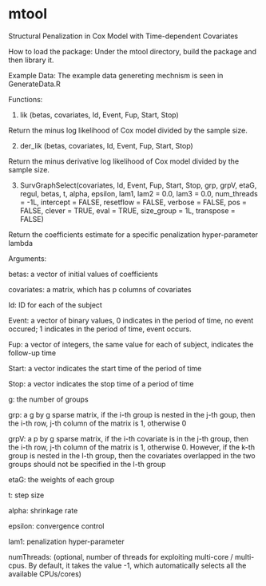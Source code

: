 # mtool
Structural Penalization in Cox Model with Time-dependent Covariates

How to load the package:
Under the mtool directory, build the package and then library it.

Example Data:
The example data genereting mechnism is seen in GenerateData.R

Functions:

1) lik (betas, covariates, Id, Event, Fup, Start, Stop)

Return the minus log likelihood of Cox model divided by the sample size.

2) der_lik (betas, covariates, Id, Event, Fup, Start, Stop)


Return the minus derivative log likelihood of Cox model divided by the sample size.

3) SurvGraphSelect(covariates, Id, Event, Fup, Start, Stop, grp, grpV, etaG, regul, betas, t, alpha, epsilon, lam1, lam2 = 0.0, lam3 = 0.0, num_threads = -1L, intercept = FALSE, resetflow = FALSE, verbose = FALSE, pos = FALSE, clever = TRUE, eval = TRUE, size_group = 1L, transpose = FALSE)

Return the coefficients estimate for a specific penalization hyper-parameter lambda

Arguments:

betas: a vector of initial values of coefficients

covariates: a matrix, which has p columns of covariates

Id: ID for each of the subject

Event: a vector of binary values, 0 indicates in the period of time, no event occured; 1 indicates in the period of time, event occurs.

Fup: a vector of integers, the same value for each of subject, indicates the follow-up time

Start: a vector indicates the start time of the period of time

Stop: a vector indicates the stop time of a period of time

g: the number of groups

grp: a g by g sparse matrix, if the i-th group is nested in the j-th goup, then the i-th row, j-th column of the matrix is 1, otherwise 0

grpV: a p by g sparse matrix, if the i-th covariate is in the j-th group, then the i-th row, j-th column of the matrix is 1, otherwise 0. However, if the k-th group is nested in the l-th group, then the covariates overlapped in the two groups should not be specified in the l-th group

etaG: the weights of each group

t: step size

alpha: shrinkage rate

epsilon: convergence control

lam1: penalization hyper-parameter

numThreads: (optional, number of threads for exploiting multi-core / multi-cpus. By default, it takes the value -1, which automatically selects all the available CPUs/cores)


